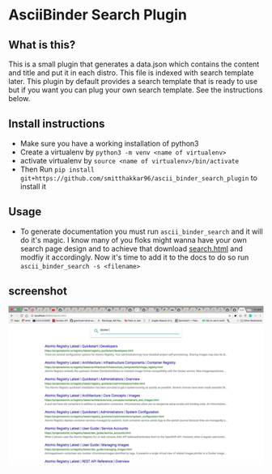 # AsciiBinder Search Plugin

## What is this?
This is a small plugin that generates a data.json which contains the content and title and put it in each distro. This file is indexed with search template later. This plugin by default provides a search template that is ready to use but if you want you can plug your own search template. See the instructions below.

## Install instructions
- Make sure you have a working installation of python3
- Create a virtualenv by ``` python3 -m venv <name of virtualenv> ```
- activate virtualenv by ``` source <name of virtualenv>/bin/activate ```
- Then Run ``` pip install git+https://github.com/smitthakkar96/ascii_binder_search_plugin ``` to install it

## Usage
- To generate documentation you must run ``` ascii_binder_search ``` and it will do it's magic. I know many of you floks might wanna have your own search page design and to achieve that download [search.html](https://raw.githubusercontent.com/smitthakkar96/ascii_binder_search_plugin/master/static/search.html) and modfiy it accordingly. Now it's time to add it to the docs to do so run ``` ascii_binder_search -s <filename> ```

## screenshot
![](screenshot.png)
